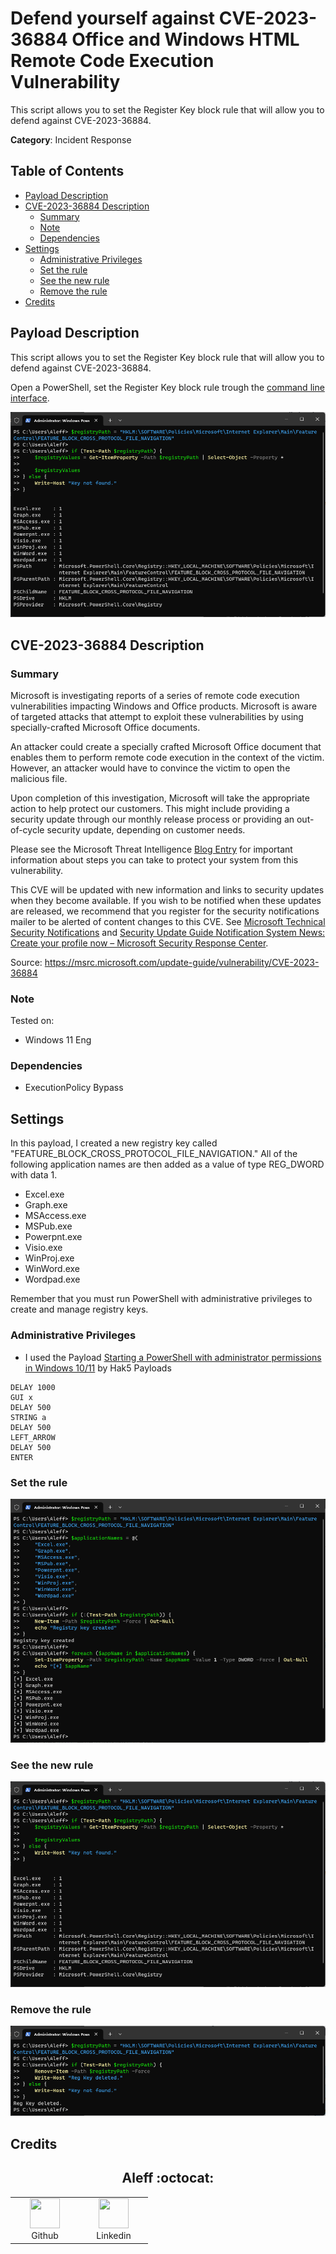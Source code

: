 # Defend yourself against CVE-2023-36884 Office and Windows HTML Remote Code Execution Vulnerability

This script allows you to set the Register Key block rule that will allow you to defend against CVE-2023-36884.

**Category**: Incident Response

## Table of Contents

- [Payload Description](#payload-description)
- [CVE-2023-36884 Description](#cve-2023-36884-description)
  - [Summary](#summary)
  - [Note](#note)
  - [Dependencies](#dependencies)
- [Settings](#settings)
  - [Administrative Privileges](#administrative-privileges)
  - [Set the rule](#set-the-rule)
  - [See the new rule](#see-the-new-rule)
  - [Remove the rule](#remove-the-rule)
- [Credits](#credits)

## Payload Description

This script allows you to set the Register Key block rule that will allow you to defend against CVE-2023-36884.

Open a PowerShell, set the Register Key block rule trough the [command line interface](https://learn.microsoft.com/en-us/powershell/scripting/samples/working-with-registry-keys?view=powershell-7.3).


![](docs/2.png)

## CVE-2023-36884 Description

### Summary 

Microsoft is investigating reports of a series of remote code execution vulnerabilities impacting Windows and Office products. Microsoft is aware of targeted attacks that attempt to exploit these vulnerabilities by using specially-crafted Microsoft Office documents.

An attacker could create a specially crafted Microsoft Office document that enables them to perform remote code execution in the context of the victim. However, an attacker would have to convince the victim to open the malicious file.

Upon completion of this investigation, Microsoft will take the appropriate action to help protect our customers. This might include providing a security update through our monthly release process or providing an out-of-cycle security update, depending on customer needs.

Please see the Microsoft Threat Intelligence [Blog Entry](https://www.microsoft.com/en-us/security/blog/2023/07/11/storm-0978-attacks-reveal-financial-and-espionage-motives/) for important information about steps you can take to protect your system from this vulnerability.

This CVE will be updated with new information and links to security updates when they become available. If you wish to be notified when these updates are released, we recommend that you register for the security notifications mailer to be alerted of content changes to this CVE. See [Microsoft Technical Security Notifications](https://www.microsoft.com/en-us/msrc/technical-security-notifications?rtc=1) and [Security Update Guide Notification System News: Create your profile now – Microsoft Security Response Center](https://msrc.microsoft.com/blog/2022/08/security-update-guide-notification-system-news-create-your-profile-now/).

Source: https://msrc.microsoft.com/update-guide/vulnerability/CVE-2023-36884

### Note

Tested on:
- Windows 11 Eng

### Dependencies

* ExecutionPolicy Bypass

## Settings

In this payload, I created a new registry key called "FEATURE_BLOCK_CROSS_PROTOCOL_FILE_NAVIGATION." All of the following application names are then added as a value of type REG_DWORD with data 1.

- Excel.exe
- Graph.exe
- MSAccess.exe
- MSPub.exe
- Powerpnt.exe
- Visio.exe
- WinProj.exe
- WinWord.exe
- Wordpad.exe

Remember that you must run PowerShell with administrative privileges to create and manage registry keys.

### Administrative Privileges

- I used the Payload [Starting a PowerShell with administrator permissions in Windows 10/11](https://github.com/hak5/usbrubberducky-payloads/tree/master/payloads/library/execution/Starting_a_PowerShell_with_administrator_permissions_in_Windows) by Hak5 Payloads

```
DELAY 1000
GUI x
DELAY 500
STRING a
DELAY 500
LEFT_ARROW
DELAY 500
ENTER
```

### Set the rule

![](docs/1.png)

### See the new rule

![](docs/2.png)

### Remove the rule

![](docs/3.png)

## Credits

<h2 align="center"> Aleff :octocat: </h2>
<div align=center>
<table>
  <tr>
    <td align="center" width="96">
      <a href="https://github.com/aleff-github">
        <img src=https://github.com/aleff-github/aleff-github/blob/main/img/github.png?raw=true width="48" height="48" />
      </a>
      <br>Github
    </td>
    <td align="center" width="96">
      <a href="https://www.linkedin.com/in/alessandro-greco-aka-aleff/">
        <img src=https://github.com/aleff-github/aleff-github/blob/main/img/linkedin.png?raw=true width="48" height="48" />
      </a>
      <br>Linkedin
    </td>
  </tr>
</table>
</div>